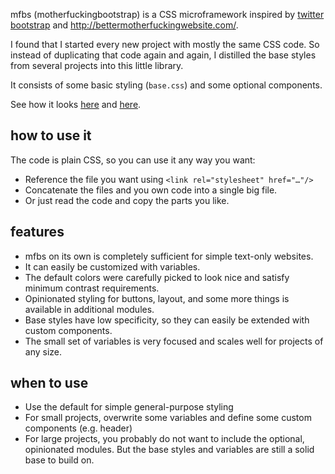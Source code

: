 mfbs (motherfuckingbootstrap) is a CSS microframework inspired by [twitter
bootstrap](https://getbootstrap.com/) and
<http://bettermotherfuckingwebsite.com/>.

I found that I started every new project with mostly the same CSS code. So
instead of duplicating that code again and again, I distilled the base styles
from several projects into this little library.

It consists of some basic styling (`base.css`) and some optional components.

See how it looks
[here](https://xi.github.io/mfbs/examples/motherfuckingwebsite.html) and
[here](https://xi.github.io/mfbs/examples/styleguide.html).

## how to use it

The code is plain CSS, so you can use it any way you want:

-   Reference the file you want using `<link rel="stylesheet" href="…"/>`
-   Concatenate the files and you own code into a single big file.
-   Or just read the code and copy the parts you like.

## features

-   mfbs on its own is completely sufficient for simple text-only websites.
-   It can easily be customized with variables.
-   The default colors were carefully picked to look nice and satisfy minimum
    contrast requirements.
-   Opinionated styling for buttons, layout, and some more things is available
    in additional modules.
-   Base styles have low specificity, so they can easily be extended with
    custom components.
-   The small set of variables is very focused and scales well for projects of
    any size.

## when to use

-   Use the default for simple general-purpose styling
-   For small projects, overwrite some variables and define some custom
    components (e.g. header)
-   For large projects, you probably do not want to include the optional,
    opinionated modules. But the base styles and variables are still a solid
    base to build on.
